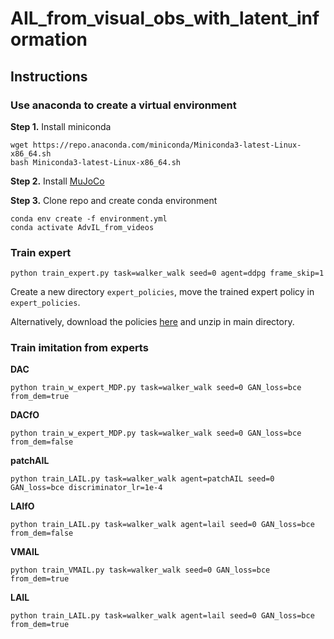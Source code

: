 # AIL_from_visual_obs_with_latent_information

## Instructions

### Use anaconda to create a virtual environment

**Step 1.** Install miniconda

```shell
wget https://repo.anaconda.com/miniconda/Miniconda3-latest-Linux-x86_64.sh
bash Miniconda3-latest-Linux-x86_64.sh
```

**Step 2.** Install [MuJoCo](https://github.com/deepmind/mujoco)

**Step 3.** Clone repo and create conda environment

```shell
conda env create -f environment.yml
conda activate AdvIL_from_videos
```

### Train expert

```shell
python train_expert.py task=walker_walk seed=0 agent=ddpg frame_skip=1
```
Create a new directory `expert_policies`, move the trained expert policy in `expert_policies`.

Alternatively, download the policies [here](https://figshare.com/s/22de566de2229068fb75) and unzip in main directory.

### Train imitation from experts

**DAC**
```shell
python train_w_expert_MDP.py task=walker_walk seed=0 GAN_loss=bce from_dem=true
```

**DACfO**
```shell
python train_w_expert_MDP.py task=walker_walk seed=0 GAN_loss=bce from_dem=false
```

**patchAIL**
```shell
python train_LAIL.py task=walker_walk agent=patchAIL seed=0 GAN_loss=bce discriminator_lr=1e-4
```

**LAIfO**
```shell
python train_LAIL.py task=walker_walk agent=lail seed=0 GAN_loss=bce from_dem=false
```

**VMAIL**
```shell
python train_VMAIL.py task=walker_walk seed=0 GAN_loss=bce from_dem=true
```

**LAIL**
```shell
python train_LAIL.py task=walker_walk agent=lail seed=0 GAN_loss=bce from_dem=true
```

